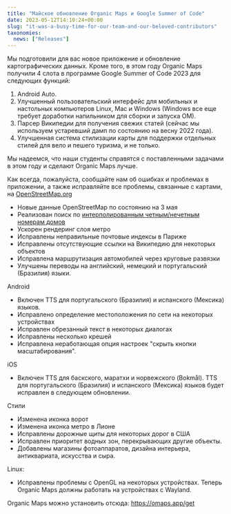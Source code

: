 ```yaml
---
title: "Майское обновление Organic Maps и Google Summer of Code"
date: 2023-05-12T14:10:24+00:00
slug: "it-was-a-busy-time-for-our-team-and-our-beloved-contributors"
taxonomies:
  news: ["Releases"]
---
```


Мы подготовили для вас новое приложение и обновление картографических данных. Кроме того, в этом году Organic Maps получили 4 слота в программе Google Summer of Code 2023 для следующих функций:
1. Android Auto.
2. Улучшенный пользовательский интерфейс для мобильных и настольных компьютеров Linux, Mac и Windows (Windows все еще требует доработки напильником для сборки и запуска OM).
3. Парсер Википедии для получения свежих статей (сейчас мы используем устаревший дамп по состоянию на весну 2022 года).
4. Улучшенная система стилизации карты для поддержки отдельных стилей для вело и пешего туризма, и не только.

Мы надеемся, что наши студенты справятся с поставленными задачами в этом году и сделают Organic Maps лучше.

Как всегда, пожалуйста, сообщайте нам об ошибках и проблемах в приложении, а также исправляйте все проблемы, связанные с картами, на [OpenStreetMap.org](https://openstreetmap.org/)

* Новые данные OpenStreetMap по состоянию на 3 мая
* Реализован поиск по [интерполированным четным/нечетным номерам домов](https://wiki.openstreetmap.org/wiki/Key:addr:%2A#Tags%5Ffor%5Finterpolation%5Fways)
* Ускорен рендеринг слоя метро
* Исправлены неправильные почтовые индексы в Париже
* Исправлены отсутствующие ссылки на Википедию для некоторых объектов
* Исправлена маршрутизация автомобилей через круговые развязки
* Улучшены переводы на английский, немецкий и португальский (Бразилия) языки.

Android
* Включен TTS для португальского (Бразилия) и испанского (Мексика) языков.
* Исправлено определение местоположения по сети на некоторых устройствах
* Исправлен обрезанный текст в некоторых диалогах
* Исправлены несколько крешей
* Исправлена неработающая опция настроек "скрыть кнопки масштабирования".

iOS
* Включен TTS для баскского, маратхи и норвежского (Bokmål). TTS для португальского (Бразилия) и испанского (Мексика) языков будет исправлен в следующем обновлении.

Стили
* Изменена иконка ворот
* Изменена иконка метро в Лионе
* Исправлены дорожные щиты для некоторых дорог в США
* Исправлен приоритет водных зон, перекрывающих другие объекты.
* Добавлены магазины фотоаппаратов, дизайна интерьера, антиквариата, искусства и сыра.

Linux:
* Исправлены проблемы с OpenGL на некоторых устройствах. Теперь Organic Maps должны работать на устройствах с Wayland.

Organic Maps можно установить отсюда: <https://omaps.app/get>
